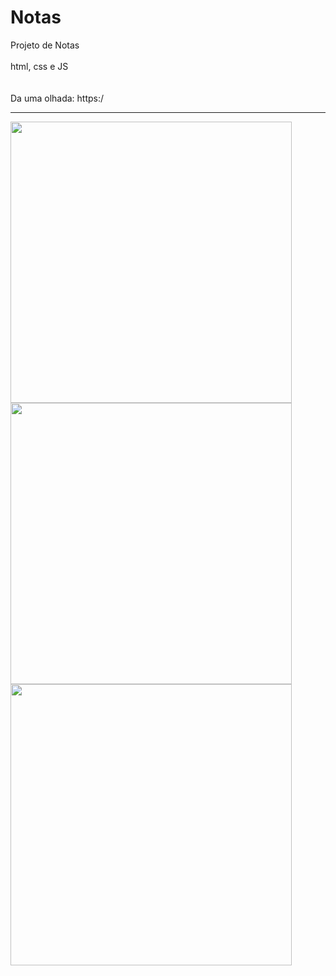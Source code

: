 # Notas
  
Projeto de Notas
<br>
<br>
html, css e JS
<br>
<br>
<br>
Da uma olhada:  https:/
<br>
<hr>

<img width="450" src="https://github.com/HenryGabriell/Notas/assets/96191361/76c2ff55-139c-4407-8b54-bb0950d368b7">

<img width="450" src="https://github.com/HenryGabriell/Notas/assets/96191361/2ce658a2-6c24-4b43-bc76-fc0ce369e281">

<img width="450" src="https://github.com/HenryGabriell/Notas/assets/96191361/296b9b24-dcb0-4c51-bcb7-971b070e67ab">




